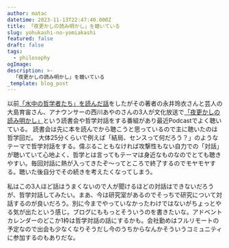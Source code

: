 ```yaml
---
author: matac
datetime: 2023-11-13T22:47:40.000Z
title: 「夜更かしの読み明かし」を聴いている
slug: yohukashi-no-yomiakashi
featured: false
draft: false
tags:
  - philosophy
ogImage: 
description: >-
  「夜更かしの読み明かし」を聴いている
_template: blog_post
---
```


以前[「水中の哲学者たち」を読んだ話](/posts/underwater-philosophers)をしたがその著者の永井玲衣さんと芸人の大島育宙さん、アナウンサーの西川あやのさんの3人が文化放送で[「夜更かしの読み明かし」](https://open.spotify.com/show/1ULUi2kD7wZSzYdUxfloMa?si=b71133e480434704)という読書会や哲学対話をする番組があり最近Podcastでよく聴いている。
読書会は先に本を読んでから聴こうと思っているので主に聴いたのは哲学回だ。
大体25分くらいで例えば「結局、センスって何だろう？」のようなテーマで哲学対話をする。偉ぶることもなければ攻撃性もない自力での「対話」が聴いていて心地よく、哲学とは言ってもテーマは身近なものなのでとても聴きやすい。毎回対話に熱が入ってきたぞ〜ってところで終了するのでモヤモヤする。聴いた後自分でその続きを考えたくなってしまう。

私はこの3人ほど話はうまくないので人が聞けるほどの対話はできないだろうが、哲学対話してみたい。まあ、今は研究室があるのでそっちで研究について対話するのが良いだろう。別に今までやっていなかったわけではないがちょっとやる気が出たという感じ。ブログにももっとそういうのを書きたいな。アドベントカレンダーのどこか1枠は哲学対話の話にするかも。会社勤めはフルリモートの予定なので出会も少なくなりそうだし今のうちからなんかそういうコミュニティに参加するのもありだな。